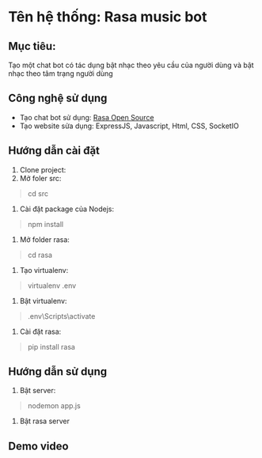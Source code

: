 # Tên hệ thống: Rasa music bot
## Mục tiêu:
Tạo một chat bot có tác dụng bật nhạc theo yêu cầu của người dùng và bật nhạc theo tâm trạng người dùng
## Công nghệ sử dụng
* Tạo chat bot sử dụng: [Rasa Open Source](rasa.com)
* Tạo website sửa dụng: ExpressJS, Javascript, Html, CSS, SocketIO
## Hướng dẫn cài đặt
1. Clone project:
1. Mở foler src: 
> cd src
1. Cài đặt package của Nodejs: 
> npm install
1. Mở folder rasa: 
> cd rasa
1. Tạo virtualenv: 
> virtualenv .env
1. Bật virtualenv: 
> .env\Scripts\activate
1. Cài đặt rasa: 
> pip install rasa
## Hướng dẫn sử dụng
1. Bật server:
> nodemon app.js
1. Bật rasa server

## Demo video


